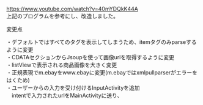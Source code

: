 https://www.youtube.com/watch?v=40mYDQkK44A  
上記のプログラムを参考にし、改造しました。    

変更点

・デフォルトではすべてのタグを表示してしまうため、itemタグのみparseするように変更  
・CDATAセクションからJsoupを使って画像urlを取得するように変更  
・listViewで表示される商品画像を大きく変更  
・正規表現でm.ebayをwww.ebayに変更(m.ebayではxmlpullparserがエラーをはくため)  
・ユーザーからの入力を受け付けるInputActivityを追加  
　intentで入力されたurlをMainActivityに送り、

